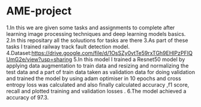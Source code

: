 # AME-project
1.In this we are given some tasks and assignments to complete after learning image processing techniques and deep learning models basics.
2.In this repositary all the soluutions for tasks are there
3.As part of these tasks I trained railway track fault detection model.
4.Dataset:https://drive.google.com/file/d/1OsSZy0vtTe59rxTGh9EHlPzPFIQUmG2e/view?usp=sharing
5.In this model I trained a Resnet50 model by applying data augmentation to train data and resizing and normalizing the test data and a part of train data taken as validation data for doing validation and trained the model by using adam optimiser in 10 epochs and cross entropy loss was calculated and also finally calculated accuracy ,f1 score, recall and plotted training and validation losses .
6.The model achieved a accuracy of 97.3.
